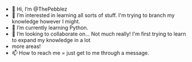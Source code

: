 - 👋 Hi, I’m @ThePebblez
- 👀 I’m interested in learning all sorts of stuff. I'm trying to branch my knowledge however I might.
- 🌱 I’m currently learning Python.
- 💞️ I’m looking to collaborate on... Not much really! I'm first trying to learn to expand my knowledge in a lot
- more areas!
- 📫 How to reach me = just get to me through a message. 

